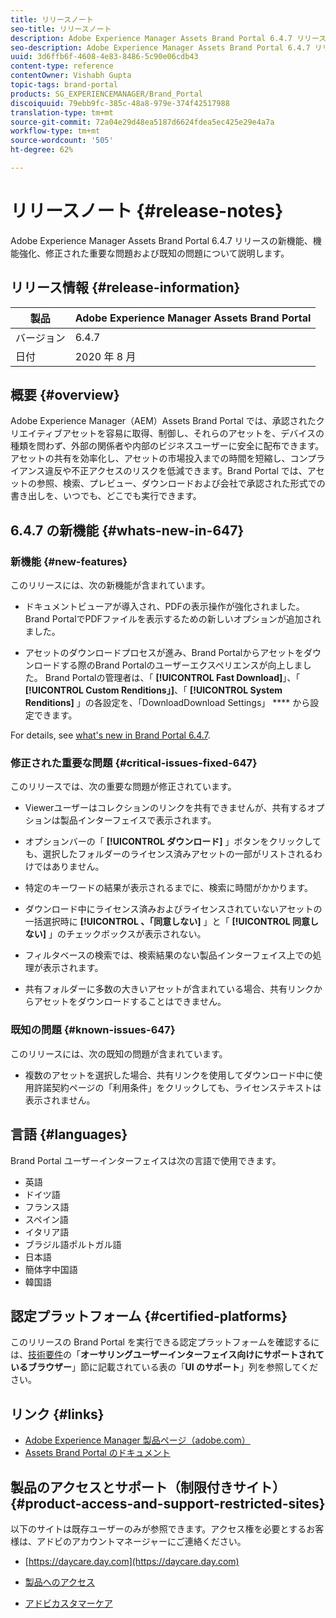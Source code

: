 ```yaml
---
title: リリースノート
seo-title: リリースノート
description: Adobe Experience Manager Assets Brand Portal 6.4.7 リリースの機能、機能強化、修正された重要な問題および既知の問題について説明します。
seo-description: Adobe Experience Manager Assets Brand Portal 6.4.7 リリースの機能強化、修正された重要な問題および既知の問題について説明します。
uuid: 3d6ffb6f-4608-4e83-8486-5c90e06cdb43
content-type: reference
contentOwner: Vishabh Gupta
topic-tags: brand-portal
products: SG_EXPERIENCEMANAGER/Brand_Portal
discoiquuid: 79ebb9fc-385c-48a8-979e-374f42517988
translation-type: tm+mt
source-git-commit: 72a04e29d48ea5187d6624fdea5ec425e29e4a7a
workflow-type: tm+mt
source-wordcount: '505'
ht-degree: 62%

---
```



# リリースノート {#release-notes}

Adobe Experience Manager Assets Brand Portal 6.4.7 リリースの新機能、機能強化、修正された重要な問題および既知の問題について説明します。

## リリース情報 {#release-information}

| 製品 | Adobe Experience Manager Assets Brand Portal |
|---|---|
| バージョン | 6.4.7 |
| 日付 | 2020 年 8 月 |

## 概要 {#overview}

Adobe Experience Manager（AEM）Assets Brand Portal では、承認されたクリエイティブアセットを容易に取得、制御し、それらのアセットを、デバイスの種類を問わず、外部の関係者や内部のビジネスユーザーに安全に配布できます。アセットの共有を効率化し、アセットの市場投入までの時間を短縮し、コンプライアンス違反や不正アクセスのリスクを低減できます。Brand Portal では、アセットの参照、検索、プレビュー、ダウンロードおよび会社で承認された形式での書き出しを、いつでも、どこでも実行できます。

## 6.4.7 の新機能 {#whats-new-in-647}

### 新機能 {#new-features}

このリリースには、次の新機能が含まれています。

* ドキュメントビューアが導入され、PDFの表示操作が強化されました。 Brand PortalでPDFファイルを表示するための新しいオプションが追加されました。

<!--
* Download Settings configuration to configure asset download from Brand Portal. Fast download, custom renditions, and system renditions are the available configurations. 
-->

* アセットのダウンロードプロセスが進み、Brand Portalからアセットをダウンロードする際のBrand Portalのユーザーエクスペリエンスが向上しました。 Brand Portalの管理者は、「 **[!UICONTROL Fast Download]**」、「 **[!UICONTROL Custom Renditions」]**、「 **[!UICONTROL System Renditions]** 」の各設定を、「DownloadDownload Settings」 **** から設定できます。

For details, see [what&#39;s new in Brand Portal 6.4.7](whats-new.md).

### 修正された重要な問題 {#critical-issues-fixed-647}

このリリースでは、次の重要な問題が修正されています。

* Viewerユーザーはコレクションのリンクを共有できませんが、共有するオプションは製品インターフェイスで表示されます。

* オプションバーの「 **[!UICONTROL ダウンロード]** 」ボタンをクリックしても、選択したフォルダーのライセンス済みアセットの一部がリストされるわけではありません。

* 特定のキーワードの結果が表示されるまでに、検索に時間がかかります。

* ダウンロード中にライセンス済みおよびライセンスされていないアセットの一括選択時に **[!UICONTROL 、「同意しない]** 」と「 **[!UICONTROL 同意しない]** 」のチェックボックスが表示されない。

* フィルタベースの検索では、検索結果のない製品インターフェイス上での処理が表示されます。

* 共有フォルダーに多数の大きいアセットが含まれている場合、共有リンクからアセットをダウンロードすることはできません。


### 既知の問題 {#known-issues-647}

このリリースには、次の既知の問題が含まれています。

* 複数のアセットを選択した場合、共有リンクを使用してダウンロード中に使用許諾契約ページの「利用条件」をクリックしても、ライセンステキストは表示されません。



## 言語 {#languages}

Brand Portal ユーザーインターフェイスは次の言語で使用できます。

* 英語
* ドイツ語
* フランス語
* スペイン語
* イタリア語
* ブラジル語ポルトガル語
* 日本語
* 簡体字中国語
* 韓国語

## 認定プラットフォーム   {#certified-platforms}

このリリースの Brand Portal を実行できる認定プラットフォームを確認するには、[技術要件](https://helpx.adobe.com/jp/experience-manager/6-4/sites/deploying/using/technical-requirements.html)の「**オーサリングユーザーインターフェイス向けにサポートされているブラウザー**」節に記載されている表の「**UI のサポート**」列を参照してください。

## リンク {#links}

* [Adobe Experience Manager 製品ページ（adobe.com）](http://www.adobe.com/jp/marketing-cloud/experience-manager.html)
* [Assets Brand Portal のドキュメント](https://helpx.adobe.com/jp/experience-manager/brand-portal/user-guide.html)

## 製品のアクセスとサポート（制限付きサイト）{#product-access-and-support-restricted-sites}

以下のサイトは既存ユーザーのみが参照できます。アクセス権を必要とするお客様は、アドビのアカウントマネージャーにご連絡ください。

* [https://daycare.day.com](https://daycare.day.com)

* [製品へのアクセス](https://login.marketing.adobe.com)

* [アドビカスタマーケア](https://helpx.adobe.com/jp/contact.html)
